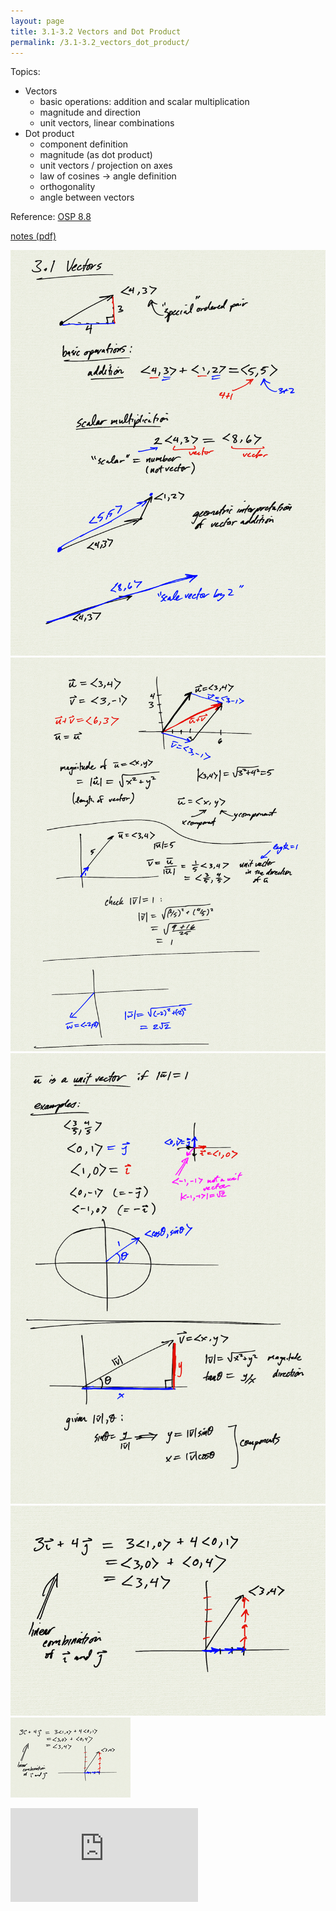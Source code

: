 ```yaml
---
layout: page
title: 3.1-3.2 Vectors and Dot Product
permalink: /3.1-3.2_vectors_dot_product/
---
```


Topics: 
- Vectors
    - basic operations: addition and scalar multiplication
    - magnitude and direction
    - unit vectors, linear combinations
- Dot product
    - component definition
    - magnitude (as dot product)
    - unit vectors / projection on axes
    - law of cosines -> angle definition
    - orthogonality
    - angle between vectors

Reference: 
[OSP 8.8](https://openstax.org/books/precalculus/pages/8-8-vectors)


[notes (pdf)](PCHA_3.1_Vectors.pdf)

![](0.png)
![](1.png)
![](2.png)
![](3.png)
![](4.png)

<iframe class="video" src="https://www.youtube.com/embed/80rR-CXvu3w" title="YouTube video player" frameborder="0" allow="accelerometer; autoplay; clipboard-write; encrypted-media; gyroscope; picture-in-picture" allowfullscreen></iframe>



